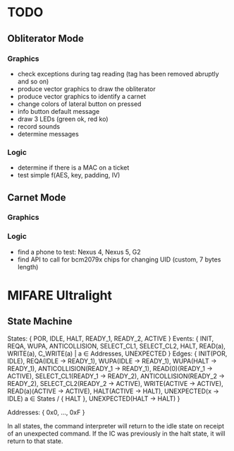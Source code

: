 TODO
====

Obliterator Mode
----------------

### Graphics

* check exceptions during tag reading (tag has been removed abruptly and so on)
* produce vector graphics to draw the obliterator
* produce vector graphics to identify a carnet
* change colors of lateral button on pressed
* info button default message
* draw 3 LEDs (green ok, red ko)
* record sounds
* determine messages

### Logic

* determine if there is a MAC on a ticket
* test simple f(AES, key, padding, IV) 


Carnet Mode
-----------

### Graphics

### Logic 

* find a phone to test: Nexus 4, Nexus 5, G2
* find API to call for bcm2079x chips for changing UID (custom, 7 bytes length)


MIFARE Ultralight
=================

State Machine
-------------

States:    { POR, IDLE, HALT, READY_1, READY_2, ACTIVE } 
Events:    { INIT, REQA, WUPA, ANTICOLLISION, 
             SELECT_CL1, SELECT_CL2, HALT,
             READ(a), WRITE(a), C_WRITE(a) | a ∈ Addresses,
             UNEXPECTED }
Edges:     { INIT(POR, IDLE), REQA(IDLE -> READY_1), WUPA(IDLE -> READY_1), 
             WUPA(HALT -> READY_1), ANTICOLLISION(READY_1 -> READY_1),
             READ(0)(READY_1 -> ACTIVE), SELECT_CL1(READY_1 -> READY_2), 
             ANTICOLLISION(READY_2 -> READY_2), SELECT_CL2(READY_2 -> ACTIVE),
             WRITE(ACTIVE -> ACTIVE), READ(a)(ACTIVE -> ACTIVE),
             HALT(ACTIVE -> HALT),
             UNEXPECTED(x -> IDLE) a ∈ States / { HALT }, 
             UNEXPECTED(HALT -> HALT) }

Addresses: { 0x0, ..., 0xF }

In all states, the command interpreter will return to the idle state on receipt 
of an unexpected command. If the IC was previously in the halt state, it will 
return to that state.

